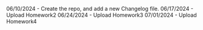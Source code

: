 06/10/2024 - Create the repo, and add a new Changelog file.
06/17/2024 - Upload Homework2
06/24/2024 - Upload Homework3
07/01/2024 - Upload Homework4
